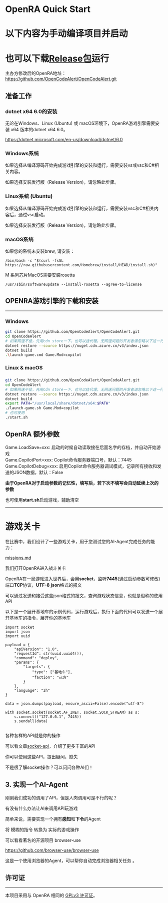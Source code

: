 # **OpenRA Quick Start** 

# 以下内容为手动编译项目并启动
# 也可以下载[Release包](github.com/OpenCodeAlert/Hackathon2025/releases/latest)运行

主办方修改后的OpenRA地址：
https://github.com/OpenCodeAlert/OpenCodeAlert.git

## 准备工作

### dotnet x64 6.0的安装

无论在Windows、Linux (Ubuntu) 或 macOS环境下，OpenRA游戏引擎需要安装 x64 版本的dotnet x64 6.0。

https://dotnet.microsoft.com/en-us/download/dotnet/6.0

### Windows系统

如果选择从编译源码开始完成游戏引擎的安装和运行，需要安装vs或vsc和C#相关内容。

如果选择安装发行版（Release Version)，请忽略此步骤。

### Linux系统 (Ubuntu)

如果选择从编译源码开始完成游戏引擎的安装和运行，需要安装vsc和C#相关内容后，通过vsc启动。

如果选择安装发行版（Release Version)，请忽略此步骤。

### macOS系统

如果您的系统未安装brew, 请安装：

`/bin/bash -c "$(curl -fsSL https://raw.githubusercontent.com/Homebrew/install/HEAD/install.sh)"`

M 系列芯片MacOS需要安装rosetta

`/usr/sbin/softwareupdate --install-rosetta --agree-to-license`

## OPENRA游戏引擎的下载和安装

---

### Windows

```bash
git clone https://github.com/OpenCodeAlert/OpenCodeAlert.git
cd OpenCodeAlert
# 如果网速不佳，先用cdn store一下，也可以挂代理。无网速问题的开发者请忽略以下这一行
dotnet restore --source https://nuget.cdn.azure.cn/v3/index.json
dotnet build
.\launch-game.cmd Game.Mod=copilot
```

### Linux & macOS


### 

```bash
git clone https://github.com/OpenCodeAlert/OpenCodeAlert.git
cd OpenCodeAlert
# 如果网速不佳，先用cdn store一下，也可以挂代理。无网速问题的开发者请忽略以下这一行
dotnet restore --source https://nuget.cdn.azure.cn/v3/index.json
dotnet build
export PATH="/usr/local/share/dotnet/x64:$PATH"
./launch-game.sh Game.Mod=copilot
# 也可使用
./start.sh
```

## OpenRA 额外参数
Game.LoadSave=xxx: 启动的时候自动读取接在后面名字的存档，并自动开始游戏  
Game.CopilotPort=xxx: Copilot命令服务器端口号，默认：7445  
Game.CopilotDebug=xxx: 启用Copilot命令服务器调试模式，记录所有接收和发送的JSON数据，默认：False   
  
**由于OpenRA对于启动参数的记忆性，填写后，若下次不填写会自动延续上次的参数**

也可使用**start.sh**启动游戏，辅助清空

---

# 游戏关卡




在比赛中，我们设计了一些游戏关卡，用于您测试您的AI-Agent完成任务的能力：

[missions.md](./missions.md)


我们打开OpenRA进入战斗关卡

OpenRA在一局游戏进入世界后，会用**socket**，监听**7445**(通过启动参数可修改)端口**TCP**协议，**UTF-8** **json**格式的报文

可以通过发送和接受这些json格式的报文，查询游戏状态信息，也就是俗称的使用API

以下是一个展开基地车的示例代码，运行游戏后，执行下面的代码可以发送一个展开基地车的指令，展开你的基地车

```
import socket
import json
import uuid
 
payload = {
    "apiVersion": "1.0",
    "requestId": str(uuid.uuid4()),
    "command": "deploy",
    "params": {
        "targets": {
            "type": ["基地车"],
            "faction": "己方"
        }
    },
    "language": "zh"
}
 
data = json.dumps(payload, ensure_ascii=False).encode("utf-8")
 
with socket.socket(socket.AF_INET, socket.SOCK_STREAM) as s:
    s.connect(("127.0.0.1", 7445))
    s.sendall(data)
 
```

各种各样的API就是你的操作

可以看文章[socket-api](https://github.com/OpenCodeAlert/Hackathon2025/blob/main/APIs/socket-apis.md)，介绍了更多丰富的API

你可以使用这些API，提出疑问，缺失



不是很了解socket操作？可以问问各种AI们！


##             3.     **实现一个AI-Agent**

刚刚我们成功的调用了API，但是人肉调用可是不行的呢？

有没有什么办法让AI来调用API玩游戏

 

简单来说，需要实现一个拥有**感知**和**下令**的Agent

将 模糊的指令 转换为 实际的游戏操作

 

可以看看著名的开源项目 browser-use

https://github.com/browser-use/browser-use

这是一个使用浏览器的Agent，可以帮你自动完成浏览器相关任务 。

## 许可证

---

本项目采用与 OpenRA 相同的 [GPLv3 许可证](https://github.com/OpenRA-CopilotTestGroup/OpenRA/blob/code_gen_test/LICENSE)。

 
